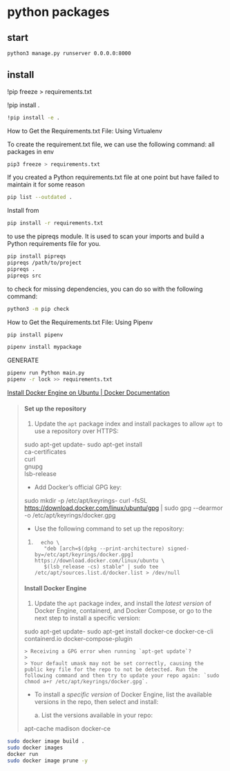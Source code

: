 # python packages

## start

```bash
python3 manage.py runserver 0.0.0.0:8000
```

## install

!pip freeze > requirements.txt

!pip install .

```bash
!pip install -e .
```

How to Get the Requirements.txt File: Using Virtualenv

To create the requirement.txt file, we can use the following command:
all packages in env

```bash
pip3 freeze > requirements.txt
```


If you created a Python requirements.txt file at one point but have failed to maintain it for some reason

```bash
pip list --outdated .
```


Install from 
```bash
pip install -r requirements.txt
```

to use the pipreqs module. It is used to scan your imports and build a Python requirements file for you.
```bash
pip install pipreqs  
pipreqs /path/to/project
pipreqs .
pipreqs src
```

to check for missing dependencies, you can do so with the following command:
```bash
python3 -m pip check
```

How to Get the Requirements.txt File: Using Pipenv
```bash
pip install pipenv
```

```bash
pipenv install mypackage
```

GENERATE
```bash
pipenv run Python main.py   
pipenv -r lock >> requirements.txt
```

[Install Docker Engine on Ubuntu | Docker Documentation](https://docs.docker.com/engine/install/ubuntu/#set-up-the-repository)

> #### Set up the repository
> 
> 1.  Update the `apt` package index and install packages to allow `apt` to use a repository over HTTPS:
>     
> 
> sudo apt-get update-        sudo apt-get install \
>             ca-certificates \
>             curl \
>             gnupg \
>             lsb-release
>         
>     
> -   Add Docker’s official GPG key:
>     
> sudo mkdir \-p /etc/apt/keyrings-        curl -fsSL https://download.docker.com/linux/ubuntu/gpg | sudo gpg --dearmor -o /etc/apt/keyrings/docker.gpg
>         
>     
> -   Use the following command to set up the repository:
>     
> 
> 1.       echo \
>           "deb [arch=$(dpkg --print-architecture) signed-by=/etc/apt/keyrings/docker.gpg] https://download.docker.com/linux/ubuntu \
>           $(lsb_release -cs) stable" | sudo tee /etc/apt/sources.list.d/docker.list > /dev/null
>         
>     
> 
> #### Install Docker Engine
> 
> 1.  Update the `apt` package index, and install the _latest version_ of Docker Engine, containerd, and Docker Compose, or go to the next step to install a specific version:
>     
> 
> sudo apt-get update-        sudo apt-get install docker-ce docker-ce-cli containerd.io docker-compose-plugin
>         
>     
>     > Receiving a GPG error when running `apt-get update`?
>     > 
>     > Your default umask may not be set correctly, causing the public key file for the repo to not be detected. Run the following command and then try to update your repo again: `sudo chmod a+r /etc/apt/keyrings/docker.gpg`.
>     
> -   To install a _specific version_ of Docker Engine, list the available versions in the repo, then select and install:
>     
>     a. List the versions available in your repo:
>     
> apt-cache madison docker-ce
> 

```bash
sudo docker image build .
sudo docker images
docker run
sudo docker image prune -y
``` 